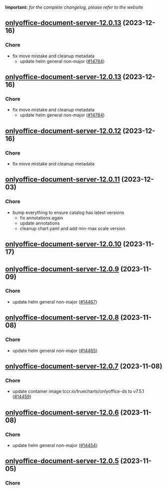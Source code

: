 **Important:**
*for the complete changelog, please refer to the website*




## [onlyoffice-document-server-12.0.13](https://github.com/truecharts/charts/compare/onlyoffice-document-server-12.0.11...onlyoffice-document-server-12.0.13) (2023-12-16)

### Chore

- fix move mistake and cleanup metadata
  - update helm general non-major ([#14784](https://github.com/truecharts/charts/issues/14784))
  
  


## [onlyoffice-document-server-12.0.13](https://github.com/truecharts/charts/compare/onlyoffice-document-server-12.0.11...onlyoffice-document-server-12.0.13) (2023-12-16)

### Chore

- fix move mistake and cleanup metadata
  - update helm general non-major ([#14784](https://github.com/truecharts/charts/issues/14784))
  
  


## [onlyoffice-document-server-12.0.12](https://github.com/truecharts/charts/compare/onlyoffice-document-server-12.0.11...onlyoffice-document-server-12.0.12) (2023-12-16)

### Chore

- fix move mistake and cleanup metadata
  
  


## [onlyoffice-document-server-12.0.11](https://github.com/truecharts/charts/compare/onlyoffice-document-server-12.0.10...onlyoffice-document-server-12.0.11) (2023-12-03)

### Chore

- bump everything to ensure catalog has latest versions
  - fix annotations again
  - update annotations
  - cleanup chart.yaml and add min-max scale version
  
  










## [onlyoffice-document-server-12.0.10](https://github.com/truecharts/charts/compare/onlyoffice-document-server-12.0.9...onlyoffice-document-server-12.0.10) (2023-11-17)




## [onlyoffice-document-server-12.0.9](https://github.com/truecharts/charts/compare/onlyoffice-document-server-12.0.8...onlyoffice-document-server-12.0.9) (2023-11-09)

### Chore

- update helm general non-major ([#14467](https://github.com/truecharts/charts/issues/14467))
  
  


## [onlyoffice-document-server-12.0.8](https://github.com/truecharts/charts/compare/onlyoffice-document-server-12.0.7...onlyoffice-document-server-12.0.8) (2023-11-08)

### Chore

- update helm general non-major ([#14465](https://github.com/truecharts/charts/issues/14465))
  
  


## [onlyoffice-document-server-12.0.7](https://github.com/truecharts/charts/compare/onlyoffice-document-server-12.0.6...onlyoffice-document-server-12.0.7) (2023-11-08)

### Chore

- update container image tccr.io/truecharts/onlyoffice-ds to v7.5.1 ([#14459](https://github.com/truecharts/charts/issues/14459))
  
  


## [onlyoffice-document-server-12.0.6](https://github.com/truecharts/charts/compare/onlyoffice-document-server-12.0.5...onlyoffice-document-server-12.0.6) (2023-11-08)

### Chore

- update helm general non-major ([#14454](https://github.com/truecharts/charts/issues/14454))
  
  


## [onlyoffice-document-server-12.0.5](https://github.com/truecharts/charts/compare/onlyoffice-document-server-12.0.4...onlyoffice-document-server-12.0.5) (2023-11-05)

### Chore
